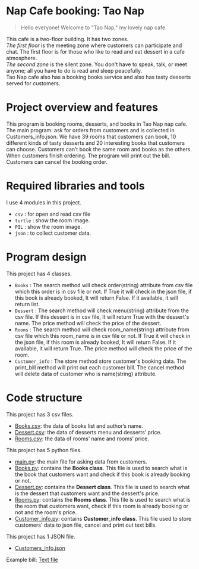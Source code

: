 # Nap Cafe booking: Tao Nap

> <p>Hello everyone! Welcome to "Tao Nap," my lovely nap cafe.</p>
This cafe is a two-floor building. It has two zones.</br>
*The first floor* is the meeting zone where customers can participate and chat. The first floor is for those who like to read and eat dessert in a cafe atmosphere.</br> 
*The second zone* is the silent zone. You don't have to speak, talk, or meet anyone; all you have to do is read and sleep peacefully.</br>
Tao Nap cafe also has a booking books service and also has tasty desserts served for customers.</br>

# Project overview and features
This program is booking rooms, desserts, and books in Tao Nap nap cafe.
The main program: ask for orders from customers and is collected in Customers_info.json.
We have 39 rooms that customers can book, 10 different kinds of tasty desserts and 20 interesting books that customers can choose. Customers can’t book the same room and books as the others.
When customers finish ordering. The program will print out the bill.
Customers can cancel the booking order.</br> 

# Required libraries and tools
I use 4 modules in this project.
* `csv` : for open and read csv file
* `turtle` : show the room image.
* `PIL` : show the room image.
* `json` : to collect customer data.

# Program design  
<p>This project has 4 classes.</p>

+ `Books` : The search method will check order(string) attribute from csv file which this order is in csv file or not. If True it will check in the json file, if this book is already booked, It will return False. If it available, it will return list.
+ `Dessert` : The search method will check menu(string) attribute from the csv file. If this dessert is in csv file, It will return True with the dessert's name. The price method will check the price of the dessert.
+ `Rooms` : The search method will check room_name(string) attribute from csv file which this room_name is in csv file or not. If True it will check in the json file, if this room is already booked, It will return False. If it available, it will return True. The price method will check the price of the room.
+ `Customer_info` : The store method store customer's booking data. The print_bill method will print out each customer bill. The cancel method will delete data of customer who is name(string) attribute.

# Code structure
This project has 3 csv files.
* [Books.csv](https://github.com/1stChaS/TaoNap/blob/7bc6318714b8598143e0d31af8196ad52741a1da/Books.csv): the data of books list and author’s name.
* [Dessert.csv](https://github.com/1stChaS/TaoNap/blob/3e7ff15e8014863ef8edebe011f40506d36b3b2c/Dessert.csv): the data of desserts menu and desserts’ price.
* [Rooms.csv](https://github.com/1stChaS/TaoNap/blob/3e7ff15e8014863ef8edebe011f40506d36b3b2c/Rooms.csv): the data of rooms’ name and rooms’ price.

<p>This project has 5 python files.</p>

* [main.py](https://github.com/1stChaS/TaoNap/blob/3e7ff15e8014863ef8edebe011f40506d36b3b2c/main.py): the main file for asking data from customers.
* [Books.py](https://github.com/1stChaS/TaoNap/blob/3e7ff15e8014863ef8edebe011f40506d36b3b2c/Books.py): contains the **Books class**. This file is used to search what is the book 
            that customers want and check if this book is already booking or not.
* [Dessert.py](https://github.com/1stChaS/TaoNap/blob/9283f69a88d5c3eebffe449eb5e96d10ac8dfa31/Dessert.py): contains the **Dessert class**. This file is used to search what is the dessert 
            that customers want and the dessert's price.
* [Rooms.py](https://github.com/1stChaS/TaoNap/blob/9283f69a88d5c3eebffe449eb5e96d10ac8dfa31/Rooms.py): contains the **Rooms class**. This file is used to search what is the room 
            that customers want, check if this room is already booking or not and the room's price.
* [Customer_info.py](https://github.com/1stChaS/TaoNap/blob/9283f69a88d5c3eebffe449eb5e96d10ac8dfa31/Taonap_Bill.py): contains **Customer_info class**. This file used to store customers' data to json file, cancel and print out text bills.

<p>This project has 1 JSON file.</p>

* [Customers_info.json](https://github.com/1stChaS/TaoNap/blob/9283f69a88d5c3eebffe449eb5e96d10ac8dfa31/Customers_info.json)

Example bill: 
[Text file](https://github.com/1stChaS/TaoNap/blob/13429c51a8ddde19a08c9d3adb4af589149172a3/lady05-Dec-2022_17:53:29.txt)     
